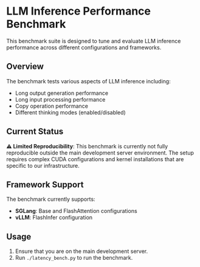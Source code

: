 # LLM Inference Performance Benchmark

This benchmark suite is designed to tune and evaluate LLM inference performance across different configurations and frameworks.

## Overview

The benchmark tests various aspects of LLM inference including:
- Long output generation performance
- Long input processing performance  
- Copy operation performance
- Different thinking modes (enabled/disabled)

## Current Status

**⚠️ Limited Reproducibility**: This benchmark is currently not fully reproducible outside the main development server environment. The setup requires complex CUDA configurations and kernel installations that are specific to our infrastructure.

## Framework Support

The benchmark currently supports:
- **SGLang**: Base and FlashAttention configurations
- **vLLM**: FlashInfer configuration

## Usage

1) Ensure that you are on the main development server.
2) Run `./latency_bench.py` to run the benchmark.